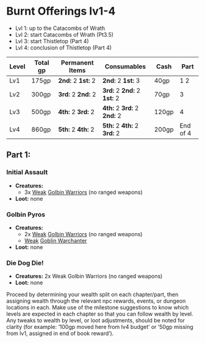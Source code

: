 # Burnt Offerings lv1-4

- Lvl 1: up to the Catacombs of Wrath 
- Lvl 2: start Catacombs of Wrath (Pt3.5)
- Lvl 3: start Thistletop (Part 4)
- Lvl 4: conclusion of Thistletop (Part 4)

Level | Total gp | Permanent Items | Consumables | Cash | Part
------|-------|-----------------|-------------|-------|-----
Lv1	| 175gp | **2nd:** 2 **1st:** 2 | **2nd:** 2 **1st:** 3 | 40gp | 1 2
Lv2 | 300gp | **3rd:** 2 **2nd:** 2 | **3rd:** 2 **2nd:** 2 **1st:** 2	|70gp| 3
Lv3 | 500gp |**4th:** 2 **3rd:** 2 |**4th:** 2 **3rd:** 2 **2nd:** 2	|120gp | 4
Lv4 | 860gp | **5th:** 2 **4th:** 2|**5th:** 2 **4th:** 2 **3rd:** 2 |200gp | End of 4

## Part 1:

### Initial Assault
 - **Creatures:** 
    - 3x [Weak](http://2e.aonprd.com/Rules.aspx?ID=791) [Golbin Warriors](http://2e.aonprd.com/Monsters.aspx?ID=232) (no ranged weapons)
 - **Loot:** none

### Golbin Pyros
  - **Creatures:** 
    - 2x [Weak](http://2e.aonprd.com/Rules.aspx?ID=791) [Golbin Warriors](http://2e.aonprd.com/Monsters.aspx?ID=232) (no ranged weapons)
    - [Weak](http://2e.aonprd.com/Rules.aspx?ID=791) [Goblin Warchanter](http://2e.aonprd.com/Monsters.aspx?ID=235)
  - **Loot:** none

### Die Dog Die!
 - **Creatures:** 2x Weak Golbin Warriors (no ranged weapons)
 - **Loot:** none


Proceed by determining your wealth split on each chapter/part, then assigning wealth through the relevant npc rewards, events, or dungeon locations in each. Make use of the milestone suggestions to know which levels are expected in each chapter so that you can follow wealth by level.
Any tweaks to wealth by level, or loot adjustments, should be noted for clarity (for example: ‘100gp moved here from lv4 budget’ or ‘50gp missing from lv1, assigned in end of book reward’).
